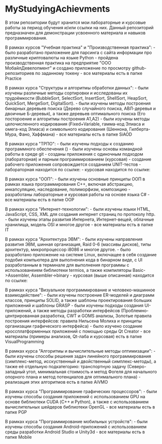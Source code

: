 # MyStudyingAchievments

В этом репозитории будут хранится мои лабораторные и курсовые работы
за период обучения и/или ссылки на них. Данный репозиторий предназначен 
для демонстрации усвоенного материала и навыков программирования.

В рамках курсов "Учебная практика" и "Производственная практика":
	- было разработано приложение для парсинга с сайта информации 
про различные криптовалюты на языке Python
	- пройдена производственная практика на предприятие "ООО 
МобайлДевелопмент" и создано приложение по просмотру github-репозиториев
по заданному токену
	- все материалы есть в папке Practice

В рамках курса "Структуры и алгоритмы обработки данных":
	- были изучены различные методы сортировки и исследованы их
трудоёмкости (BubbleSort, SelectSort, InsertSort, ShellSort, HeapSort,
QuickSort, MergeSort, DigitalSort).
	- были изучены методы построения бинарных деревьев поиска
(Дерево случайного поиска, АВЛ-деревья и двоичные Б-деревья), 
а также деревьев оптимального поиска (Его постороение 
и алгоритмы построения А1,А2)
	- были изучены методы целочисленного кодирования 
(Fixed+Variable, гамма-код Элиаса и омега-код Элиаса) и
символьного кодирования (Шеннона, Гилберта-Мура, Фано, Хаффмана)
	- все материалы есть в папке SiAOD

В рамках курса "ТРПО":
	- были изучены подходы к созданию программного обеспечения
()
	- были изучены основы командной работы в среде git
	- созданы приложения с одиночным подходом (лабораторная) 
и парным программированием (курсовая)
	- создание рабочего приложения сопровождается созданием UNIT-тестов
	- лабораторная находится по ссылке:
	- курсовая находится по ссылке:

В рамках курса "ООП":
	- были изучены основные принципы ООП в рамках языка программирования
C++, включая абстракцию, инкапсуляцию, наследование, полиморфизм, композицию
	- разработаны лабораторные и курсовая работы на основе языка C#
	- все материалы есть в папке OOP

В рамках курса "Интернет-технологии":
	- были изучены языки HTML, JavaScript, CSS, XML для создания 
интернет страниц по протоколу http.
	- были изучены этапы развития Интернета, Интернет-вещей, облачные 
хранилища, модель OSI и многое другое
	- все материалы есть в папке IT

В рамках курса "Архитектура ЭВМ":
	- были изучены направления развития ЭВМ, шинная организация, Raid 0-6
(массивы дисков), типы архитектур, микропроцессор i8086 и многое другое.
	- было разработано приложение на системе Linux, включащее в себя
создание подобия компьютера для выполнения кода в бинарном виде,
c UI разработанным в терминале для выполнения программы с использованеием
библиотеки termios, а также компиляторы Basic->Assembler, Assembler->binary
	- курсовая (выше описанная) находится по ссылке:

В рамках курса "Визуальное программирование и человеко-машинное взаимодействие":
	- были изучены построение ER-моделей и диаграмм классов, принципы SOLID,
а также шаблоны проектирования больших приложений и шаблоны GRASP
	- были изучены подходы создания UI-приложений, а также методы разработки
интерфейсов (Проблемно-центрированная разработка, CWT и GOMS анализы, Золотые 
правила построения интерфейсов: правила Нильсена Молиха и принципы организации 
графического интерфейса)
	- было изучено создание кроссплатформенных приложений с помощью среды
Qt Creator
	- все материалы (примеры анализов, Qt-лаба и курсовая) есть в папке
VisualProgramming

В рамках курса "Алгоритмы и вычислительные методы оптимизации":
	- были изучены способы решения задач линейного программирования
(симплекс-метод, исскуственный и двойственный симплекс-методы), а также
её отдельную подкатегорию: транспортную задачу (Северо-западный угол,
минимальная стоимость и метод Фогеля для начального опорного плана и
метод потенциалов для оптимального плана)
	- реализация этих алгоритмов есть в папке AiVMO

В рамках курса "Программирование графических процессоров":
	- были изучены способы создания приложений с использованием GPU на основе
библиотеки CUDA (С++ и Python), а также с использованием вычислительных шейдеров
библиотеки OpenGL
	- все материалы есть в папке PGP

В рамках курса "Программирование мобильных устройств":
	- были изучены способы создания Android-приложений с использованием
среды разработки Android Studio и Unity3d
	- все материалы есть в папке Mobile